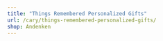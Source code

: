 ```yaml
---
title: "Things Remembered Personalized Gifts"
url: /cary/things-remembered-personalized-gifts/
shop: Andenken
---
```

